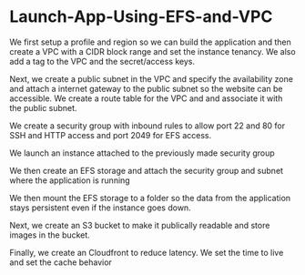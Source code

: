 # Launch-App-Using-EFS-and-VPC
We first setup a profile and region so we can build the application and then create a VPC with a CIDR block range and set the instance tenancy. We also add a tag to the VPC and the secret/access keys.

Next, we create a public subnet in the VPC and specify the availability zone and attach a internet gateway to the public subnet so the website can be accessible. We create a route table for the VPC and and associate it with the public subnet. 

We create a security group with inbound rules to allow port 22 and 80 for SSH and HTTP access and port 2049 for EFS access. 

We launch an instance attached to the previously made security group 

We then create an EFS storage and attach the security group and subnet where the application is running 

We then mount the EFS storage to a folder so the data from the application stays persistent even if the instance goes down. 

Next, we create an S3 bucket to make it publically readable and store images in the bucket.

Finally, we create an Cloudfront to reduce latency. We set the time to live and set the cache behavior 
